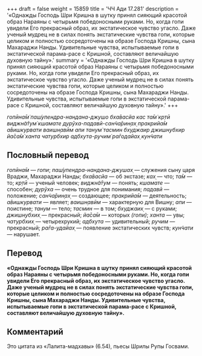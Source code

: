 +++
draft = false
weight = 15859
title = 'ЧЧ Ади 17.281'
description = '«Однажды Господь Шри Кришна в шутку принял сияющий красотой образ Нараяны с четырьмя победоносными руками. Но, когда гопи увидели Его прекрасный образ, их экстатическое чувство угасло. Даже ученый мудрец не в силах понять экстатические чувства гопи, которые целиком и полностью сосредоточены на образе Господа Кришны, сына Махараджи Нанды. Удивительные чувства, испытываемые гопи в экстатической парама-расе с Кришной, составляют величайшую духовную тайну».'
summary = '«Однажды Господь Шри Кришна в шутку принял сияющий красотой образ Нараяны с четырьмя победоносными руками. Но, когда гопи увидели Его прекрасный образ, их экстатическое чувство угасло. Даже ученый мудрец не в силах понять экстатические чувства гопи, которые целиком и полностью сосредоточены на образе Господа Кришны, сына Махараджи Нанды. Удивительные чувства, испытываемые гопи в экстатической парама-расе с Кришной, составляют величайшую духовную тайну».'
+++

_гопӣна̄м̇ паш́упендра-нандана-джушо бха̄васйа кас та̄м̇ кр̣тӣ  
виджн̃а̄тум̇ кшамате дурӯха-падавӣ-сан̃ча̄рин̣ах̣ пракрийа̄м  
а̄вишкурвати ваишн̣авӣм апи танум̇ тасмин бхуджаир джишн̣убхир  
йа̄са̄м̇ ханта чатурбхир адбхута-ручим̇ ра̄годайах̣ кун̃чати_

## Пословный перевод

_гопӣна̄м_ — _гопи_; _паш́упендра_\-_нандана_\-_джушах̣_ — служения сыну царя Враджи, Махараджи Нанды; _бха̄васйа_ — об экстазе; _ках̣_ — что; _та̄м_ — то; _кр̣тӣ_ — ученый человек; _виджн̃а̄тум_ — понять; _кшамате_ — способен; _дурӯха_ — очень трудное для понимания; _падавӣ_ — положение; _сан̃ча̄рин̣ах̣_ — создающее; _пракрийа̄м_ — деятельность; _а̄вишкурвати_ — являет; _ваишн̣авӣм_ — характерную для Вишну; _апи_ — поистине; _танум_ — тело; _тасмин_ — в том; _бхуджаих̣_ — с руками; _джишн̣убхих̣_ — прекрасный; _йа̄са̄м_ — которых _(гопи)_; _ханта_ — увы; _чатурбхих̣_ — четырехрукий; _адбхута_ — удивительный; _ручим_ — прекрасный; _ра̄га_\-_удайах̣_ — появление экстатических чувств; _кун̃чати_ — нарушает.

## Перевод

**«Однажды Господь Шри Кришна в шутку принял сияющий красотой образ Нараяны с четырьмя победоносными руками. Но, когда гопи увидели Его прекрасный образ, их экстатическое чувство угасло. Даже ученый мудрец не в силах понять экстатические чувства гопи, которые целиком и полностью сосредоточены на образе Господа Кришны, сына Махараджи Нанды. Удивительные чувства, испытываемые гопи в экстатической парама-расе с Кришной, составляют величайшую духовную тайну».**

## Комментарий

Это цитата из «Лалита-мадхавы» (6.54), пьесы Шрилы Рупы Госвами.
